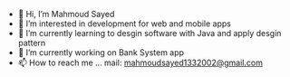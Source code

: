 - 👋 Hi, I’m Mahmoud Sayed
- 👀 I’m interested in development for web and mobile apps
- 🌱 I’m currently learning to desgin software with Java and apply desgin pattern
- 🔧 I’m currently working on Bank System app
- 📫 How to reach me ... mail: mahmoudsayed1332002@gmail.com

<!---
MahmoudSayedA/MahmoudSayedA is a ✨ special ✨ repository because its `README.md` (this file) appears on your GitHub profile.
You can click the Preview link to take a look at your changes.
--->
